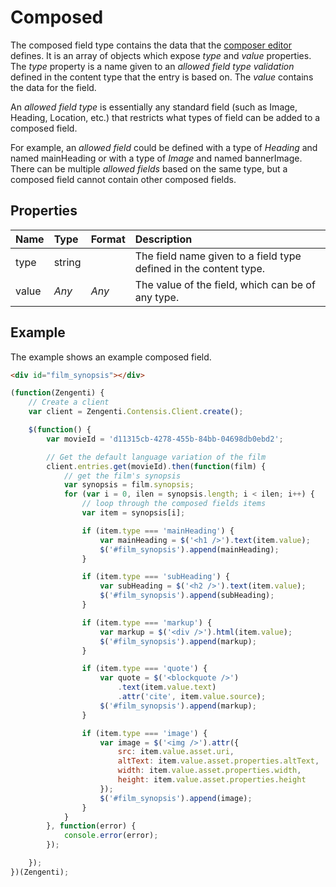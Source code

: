 # Composed

The composed field type contains the data that the [composer editor](https://zenhub.zengenti.com/Contensis/9/kb/content-types-and-entries/field-editors/composer.aspx) defines. It is an array of objects which expose *type* and *value* properties. The *type* property is a name given to an *allowed field type validation* defined in the content type that the entry is based on. The *value* contains the data for the field.

An *allowed field type* is essentially any standard field (such as Image, Heading, Location, etc.) that restricts what types of field can be added to a composed field.

For example, an *allowed field* could be defined with a type of *Heading* and named mainHeading or with a type of *Image* and named bannerImage. There can be multiple *allowed fields* based on the same type, but a composed field cannot contain other composed fields.

## Properties

| Name | Type | Format | Description |
| :--- | :--- | :----- | :---------- |
| type | string || The field name given to a field type defined in the content type. |
| value | *Any* | *Any* | The value of the field, which can be of any type. |

## Example

The example shows an example composed field.

```html
<div id="film_synopsis"></div>
```

```js
(function(Zengenti) {
    // Create a client
    var client = Zengenti.Contensis.Client.create();

    $(function() {
        var movieId = 'd11315cb-4278-455b-84bb-04698db0ebd2';

        // Get the default language variation of the film
        client.entries.get(movieId).then(function(film) {      
            // get the film's synopsis
            var synopsis = film.synopsis;
            for (var i = 0, ilen = synopsis.length; i < ilen; i++) {
                // loop through the composed fields items
                var item = synopsis[i];

                if (item.type === 'mainHeading') {
                    var mainHeading = $('<h1 />').text(item.value);
                    $('#film_synopsis').append(mainHeading);
                }

                if (item.type === 'subHeading') {
                    var subHeading = $('<h2 />').text(item.value);
                    $('#film_synopsis').append(subHeading);
                }

                if (item.type === 'markup') {
                    var markup = $('<div />').html(item.value);
                    $('#film_synopsis').append(markup);
                }

                if (item.type === 'quote') {
                    var quote = $('<blockquote />')
    	                .text(item.value.text)
                        .attr('cite', item.value.source);
                    $('#film_synopsis').append(markup);
                }

                if (item.type === 'image') {
                    var image = $('<img />').attr({
                        src: item.value.asset.uri,
                        altText: item.value.asset.properties.altText,
                        width: item.value.asset.properties.width,
                        height: item.value.asset.properties.height
                    });
                    $('#film_synopsis').append(image);
                }
            }
        }, function(error) {
            console.error(error);
        });

    });
})(Zengenti);
```
